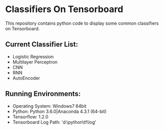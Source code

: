 # Classifiers On Tensorboard
This repository contains python code to display some common classifiers on Tensorboard. 

## Current Classifier List:
- Logistic Regression
- Multilayer Perceptron
- CNN
- RNN
- AutoEncoder

## Running Environments:
- Operating System: Windows7 64bit
- Python: Python 3.6.0|Anaconda 4.3.1 (64-bit)
- Tensorflow: 1.2.0
- Tensorboard Log Path: 'd:\python\tf\log'
